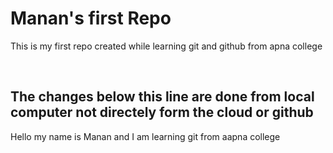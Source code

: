 <h1>Manan's first Repo</h1>
<p>This is my first repo created while learning git and github from apna college</p>
<br/>
<h2>The changes below this line are done from local computer not directely form the cloud or github</h2>
<p>Hello my name is Manan and I am learning git from aapna college</p>


